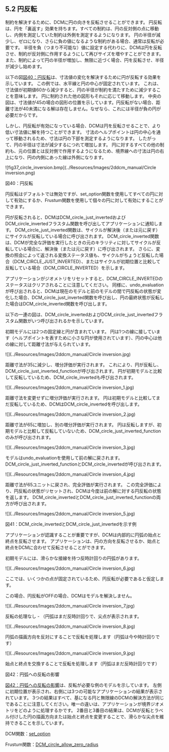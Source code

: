 ## 5.2 円反転

制約を解決するために、DCMに円の向きを反転させることができます。
円反転は、円を「裏返す」効果を持ちます。すべての制約は、円の反対側の点に移動し、内側を測定していた制約は外側を測定するようになります。
円の半径が減少し、ゼロになり、さらに負の値になるような制約がある場合、通常は反転が必要です。
半径を負（つまり不可能な）値に設定する代わりに、DCMは円を反転させ、制約が反対側に作用するようにして再びサイズを増やすことができます。
また、制約によって円の半径が増加し、無限に近づく場合、円を反転させ、半径が減少し始めます。

以下の図[図40：円反転](#_Ref74134449)は、寸法値の変化を解決するために円が反転する効果を示しています。
この例では、水平線と円の中心が固定されています。
これは、寸法値が初期値60から減少すると、円の半径が制約を満たすために減少することを意味します。
円に制約された他の図形もそれに応じて移動します。
中央の図は、寸法値が45の場合の図形の位置を示しています。円反転がない場合、距離寸法が40未満になる解は存在しません。なぜなら、これには半径が負の円が必要だからです。

しかし、円反転が有効になっている場合、DCMは円を反転させることで、より低い寸法値に解を持つことができます。
寸法のヘルプポイントは円の中心を通って移動されるため、寸法は円の下部を測定するようになります。
したがって、円の半径は寸法が減少するにつれて増加します。
円に対するすべての他の制約も、元の位置とは反対側で作用するようになるため、境界線への寸法は円の右上になり、円の内側にあった線は外側になります。

![fig37_circle_inversion.bmp](../Resources/Images/2ddcm_manual/Circle inversion.png)

図40：円反転

円反転はデフォルトでは無効ですが、set\_option関数を使用してすべての円に対して有効にするか、Frustum関数を使用して個々の円に対して有効にすることができます。

円が反転されると、DCMはDCM\_circle\_just\_invertedおよびDCM\_circle\_invertedフラスタム関数を呼び出してアプリケーションに通知します。
DCM\_circle\_just\_inverted関数は、サイクルが解決後（または元に戻す）にサイクルが反転している場合に呼び出されます。
DCM\_circle\_inverted関数は、DCMが完全な評価を実行したときの元のキラリティに対してサイクルが反転している場合に、解決後（または元に戻す）に呼び出されます。
さらに、変換の照会によって返される変換ステータス値も、サイクルがちょうど反転した場合（DCM\_CIRCLE\_JUST\_INVERTED）、またはサイクルが初期位置と比較して反転している場合（DCM\_CIRCLE\_INVERTED）を示します。

アプリケーションがジオメトリをリセットすると、DCM\_CIRCLE\_INVERTEDのステータスはクリアされることに注意してください。
同様に、undo\_evaluationが呼び出されると、DCMは現在のモデルと前のモデルの間で円反転の状態が変化した場合、DCM\_circle\_just\_inverted関数を呼び出し、円の最終状態が反転した場合はDCM\_circle\_inverted関数を呼び出します。

以下の一連の図は、DCM\_circle\_invertedおよびDCM\_circle\_just\_invertedフラスタム関数がいつ呼び出されるかを示しています。

初期モデルには2つの固定線と円が含まれています。
円は1つの線に接しています（ヘルプポイントを表すために小さな円が使用されています）、円の中心は他の線に対して距離寸法が与えられています。

![](../Resources/Images/2ddcm_manual/Circle inversion.jpg)

距離寸法が35に減少し、増分評価が実行されます。
これにより、円が反転し、DCM\_circle\_just\_inverted\_functionが呼び出されます。
円が初期モデルと比較して反転しているため、DCM\_circle\_invertedも呼び出されます。

![](../Resources/Images/2ddcm_manual/Circle inversion_1.jpg)

距離寸法を変更せずに増分評価が実行されます。
円は初期モデルと比較してまだ反転しているため、DCMはDCM\_circle\_invertedを呼び出します。

![](../Resources/Images/2ddcm_manual/Circle inversion_2.jpg)

距離寸法が65に増加し、別の増分評価が実行されます。
円は反転しますが、初期モデルと比較して反転していないため、DCM\_circle\_just\_inverted\_functionのみが呼び出されます。

![](../Resources/Images/2ddcm_manual/Circle inversion_3.jpg)

モデルはundo\_evaluationを使用して前の解に戻されます。
DCM\_circle\_just\_inverted\_functionとDCM\_circle\_invertedが呼び出されます。

![](../Resources/Images/2ddcm_manual/Circle inversion_4.jpg)

距離寸法が65ユニットに戻され、完全評価が実行されます。
この完全評価により、円反転の状態がリセットされ、DCMは今度は前の解に対する円反転の状態を返します。
DCM\_circle\_invertedとDCM\_circle\_just\_inverted\_functionの両方が呼び出されます。

![](../Resources/Images/2ddcm_manual/Circle inversion_5.jpg)

図41：DCM\_circle\_invertedとDCM\_circle\_just\_invertedを示す例

アプリケーションが認識することが重要ですが、DCMは内部的に円弧の始点と終点を反転させます。
アプリケーションは、円の方向を反転させるか、始点と終点をDCMに合わせて反転させることができます。

初期モデルには、滑らかな接線を持つ反時計回りの円弧があります。

![](../Resources/Images/2ddcm_manual/Circle inversion_6.jpg)

ここでは、いくつかの点が固定されているため、円反転が必要であると仮定します。

この場合、円反転がOFFの場合、DCMはモデルを解決しません。

![](../Resources/Images/2ddcm_manual/Circle inversion_7.jpg)

反転の処理なし - （円弧はまだ反時計回りで、尖点が表示されます。

![](../Resources/Images/2ddcm_manual/Circle inversion_8.jpg)

円弧の描画方向を反対にすることで反転を処理します（円弧は今や時計回りです）

![](../Resources/Images/2ddcm_manual/Circle inversion_9.jpg)

始点と終点を交換することで反転を処理します（円弧はまだ反時計回りです）

図42：円弧への反転の影響

[図42：円弧への反転の影響](#_Ref428459218)は、反転が必要な例のモデルを示しています。
左側に初期位置が表示され、右側には3つの可能なアプリケーションの結果が表示されています。
3つの結果はすべて、基になる円と無限線のDCMの解決方法が同じであることに注意してください。唯一の違いは、アプリケーションが境界ジオメトリをどのように処理するかです。
2番目と3番目の結果は、DCMが反転とラベル付けした円の描画方向または始点と終点を変更することで、滑らかな尖点を維持できることを示しています。

DCM関数：[set\_option](16.2._Configure_global_DCM_behaviour.md)

Frustum関数：[DCM\_circle\_allow\_zero\_radius](17.1._Geometry_definition_functions.md)
